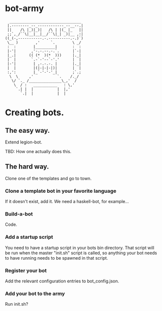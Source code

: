 # bot-army

```
  _________________________________
 |.--------_--_------------_--__--.|
 ||    /\ |_)|_)|   /\ | |(_ |_   ||
 ;;`,_/``\|__|__|__/``\|_| _)|__ ,:|
((_(-,-----------.-.----------.-.)`)
 \__ )        ,'     `.        \ _/
 :  :        |_________|       :  :
 |-'|       ,'-.-.--.-.`.      |`-|
 |_.|      (( (*  )(*  )))     |._|
 |  |       `.-`-'--`-'.'      |  |
 |-'|        | ,-.-.-. |       |._|
 |  |        |(|-|-|-|)|       |  |
 :,':        |_`-'-'-'_|       ;`.;
  \  \     ,'           `.    /._/
   \/ `._ /_______________\_,'  /
    \  / :   ___________   : \,'
     `.| |  |           |  |,'
       `.|  |           |  |
```


# Creating bots.

## The easy way.

Extend legion-bot.

TBD: How one actually does this.

## The hard way.

Clone one of the templates and go to town.

### Clone a template bot in your favorite language
If it doesn't exist, add it. We need a haskell-bot, for example...

### Build-a-bot
Code.

### Add a startup script
You need to have a startup script in your bots bin directory. That script will be run when the master "init.sh" script is called, so anything your bot needs to have running needs to be spawned in that script.

### Register your bot
Add the relevant configuration entries to bot_config.json.

### Add your bot to the army
Run init.sh?